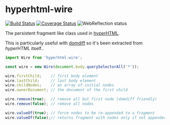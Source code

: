 # hyperhtml-wire

[![Build Status](https://travis-ci.com/WebReflection/hyperhtml-wire.svg?branch=master)](https://travis-ci.com/WebReflection/hyperhtml-wire) [![Coverage Status](https://coveralls.io/repos/github/WebReflection/hyperhtml-wire/badge.svg?branch=master)](https://coveralls.io/github/WebReflection/hyperhtml-wire?branch=master) ![WebReflection status](https://offline.report/status/webreflection.svg)

The persistent fragment like class used in [hyperHTML](https://github.com/WebReflection/hyperHTML).

This is particularly useful with [domdiff](https://github.com/WebReflection/domdiff) so it's been extracted from _hyperHTML_ itself..

```js
import Wire from 'hyperhtml-wire';

const wire = new Wire(document.body.querySelectorAll('*'));

wire.firstChild;    // first body element
wire.lastChild;     // last body element
wire.childNodes;    // an array of initial nodes
wire.ownerDocument; // the document of the first child

wire.remove(true);  // remove all but first node (domdiff friendly)
wire.remove(false); // remove all nodes

wire.valueOf(true); // force nodes to be re-appended to a fragment
wire.valueOf(false);// returns fragment with nodes only if not appended

```
